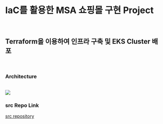 # IaC를 활용한 MSA 쇼핑몰 구현 Project
<br>

## Terraform을 이용하여 인프라 구축 및 EKS Cluster 배포
<br>

### Architecture
<br>
<img src="https://github.com/tthingbini/MSA-Project/assets/137377076/527234de-3291-43df-b105-66d16798d11c">

### src Repo Link 
[src repository]([https://progtrend.blogspot.com/2018/07/aws-amazon-linux-2-tomcat-9.html](https://github.com/tthingbini/ecommerce-workshop-src.git)https://github.com/tthingbini/ecommerce-workshop-src.git)
